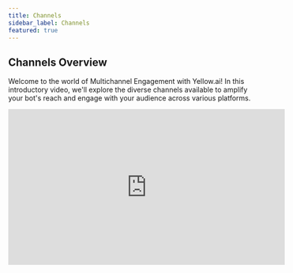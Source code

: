 ```yaml
---
title: Channels
sidebar_label: Channels
featured: true
---
```


## Channels Overview
Welcome to the world of Multichannel Engagement with Yellow.ai! In this introductory video, we'll explore the diverse channels available to amplify your bot's reach and engage with your audience across various platforms.

<center>
<iframe width="560" height="315" src="https://www.youtube.com/embed/HiFaT5R4ppY?si=AaMV0gKVeyOreDtp" title="YouTube video player" frameborder="0" allow="accelerometer; autoplay; clipboard-write; encrypted-media; gyroscope; picture-in-picture; web-share" allowfullscreen></iframe>
</center>